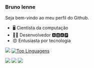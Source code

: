 ### Bruno Ienne


Seja bem-vindo ao meu perfil do Github.

- 🖥️ Cientista da computação
- 👨‍💻 Desenvolvedor 🅰️🅱️🅰️🅿️
- 😍 Entusiasta por tecnologia

![](https://github-profile-summary-cards.vercel.app/api/cards/profile-details?username=brunoienne&theme=default)
[![Top Linguagens](https://github-readme-stats.vercel.app/api/top-langs/?username=brunoienne&layout=compact)](https://github.com/brunoienne/github-readme-stats)

<a href = "mailto:brunoienne98@gmail.com"><img src="https://img.shields.io/badge/Gmail-D14836?style=for-the-badge&logo=gmail&logoColor=white" target="_blank"></a>
<a href = "https://www.linkedin.com/in/bruno-ienne-817a42134/"><img src ="https://img.shields.io/badge/LinkedIn-0077B5?style=for-the-badge&logo=linkedin&logoColor=white" target="_blank"></a>
<a href = "https://www.instagram.com/brunienne"><img src ="https://img.shields.io/badge/Instagram-E4405F?style=for-the-badge&logo=instagram&logoColor=white" target="_blank"></a>







